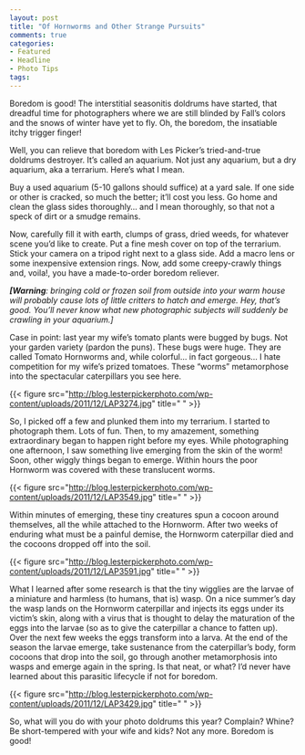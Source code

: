 ```yaml
---
layout: post
title: "Of Hornworms and Other Strange Pursuits"
comments: true
categories:
- Featured
- Headline
- Photo Tips
tags:
---
```

Boredom is good! The interstitial seasonitis doldrums have started, that dreadful time for photographers where we are still blinded by Fall’s colors and the snows of winter have yet to fly. Oh, the boredom, the insatiable itchy trigger finger!

Well, you can relieve that boredom with Les Picker’s tried-and-true doldrums destroyer. It’s called an aquarium. Not just any aquarium, but a dry aquarium, aka a terrarium. Here’s what I mean.

Buy a used aquarium (5-10 gallons should suffice) at a yard sale. If one side or other is cracked, so much the better; it’ll cost you less. Go home and clean the glass sides thoroughly… and I mean thoroughly, so that not a speck of dirt or a smudge remains.

Now, carefully fill it with earth, clumps of grass, dried weeds, for whatever scene you’d like to create. Put a fine mesh cover on top of the terrarium. Stick your camera on a tripod right next to a glass side. Add a macro lens or some inexpensive extension rings. Now, add some creepy-crawly things and, voila!, you have a made-to-order boredom reliever.

<strong><em>[Warning</em></strong><em>: bringing cold or frozen soil from outside into your warm house will probably cause lots of little critters to hatch and emerge. Hey, that’s good. You’ll never know what new photographic subjects will suddenly be crawling in your aquarium.]</em>

Case in point: last year my wife’s tomato plants were bugged by bugs. Not your garden variety (pardon the puns). These bugs were huge. They are called Tomato Hornworms and, while colorful… in fact gorgeous… I hate competition for my wife’s prized tomatoes. These “worms” metamorphose into the spectacular caterpillars you see here.

{{< figure src="http://blog.lesterpickerphoto.com/wp-content/uploads/2011/12/LAP3274.jpg" title="  " >}}

So, I picked off a few and plunked them into my terrarium. I started to photograph them. Lots of fun. Then, to my amazement, something extraordinary began to happen right before my eyes. While photographing one afternoon, I saw something live emerging from the skin of the worm! Soon, other wiggly things began to emerge. Within hours the poor Hornworm was covered with these translucent worms.

{{< figure src="http://blog.lesterpickerphoto.com/wp-content/uploads/2011/12/LAP3549.jpg" title="  " >}}

Within minutes of emerging, these tiny creatures spun a cocoon around themselves, all the while attached to the Hornworm. After two weeks of enduring what must be a painful demise, the Hornworm caterpillar died and the cocoons dropped off into the soil.

{{< figure src="http://blog.lesterpickerphoto.com/wp-content/uploads/2011/12/LAP3591.jpg" title="  " >}}

What I learned after some research is that the tiny wigglies are the larvae of a miniature and harmless (to humans, that is) wasp. On a nice summer’s day the wasp lands on the Hornworm caterpillar and injects its eggs under its victim’s skin, along with a virus that is thought to delay the maturation of the eggs into the larvae (so as to give the caterpillar a chance to fatten up). Over the next few weeks the eggs transform into a larva. At the end of the season the larvae emerge, take sustenance from the caterpillar’s body, form cocoons that drop into the soil, go through another metamorphosis into wasps and emerge again in the spring. Is that neat, or what? I’d never have learned about this parasitic lifecycle if not for boredom.

{{< figure src="http://blog.lesterpickerphoto.com/wp-content/uploads/2011/12/LAP3429.jpg" title="  " >}}

So, what will you do with your photo doldrums this year? Complain? Whine? Be short-tempered with your wife and kids? Not any more. Boredom is good!